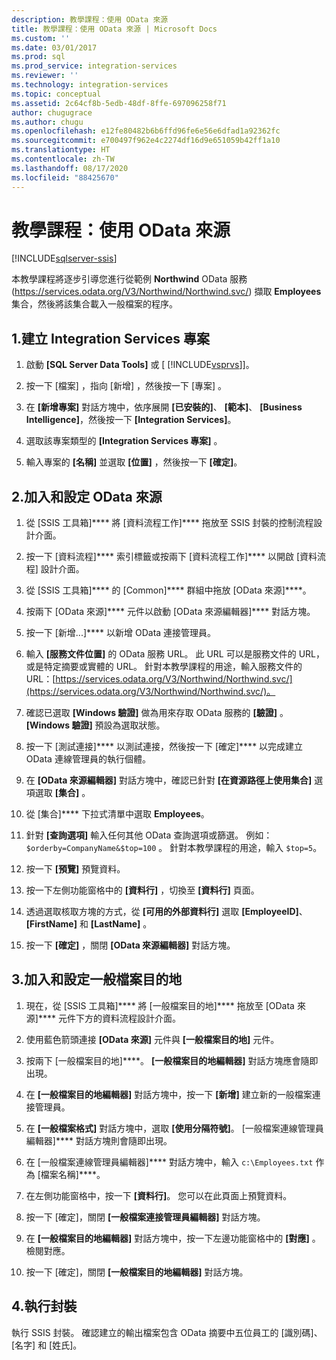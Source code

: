 ```yaml
---
description: 教學課程：使用 OData 來源
title: 教學課程：使用 OData 來源 | Microsoft Docs
ms.custom: ''
ms.date: 03/01/2017
ms.prod: sql
ms.prod_service: integration-services
ms.reviewer: ''
ms.technology: integration-services
ms.topic: conceptual
ms.assetid: 2c64cf8b-5edb-48df-8ffe-697096258f71
author: chugugrace
ms.author: chugu
ms.openlocfilehash: e12fe80482b6b6ffd96fe6e56e6dfad1a92362fc
ms.sourcegitcommit: e700497f962e4c2274df16d9e651059b42ff1a10
ms.translationtype: HT
ms.contentlocale: zh-TW
ms.lasthandoff: 08/17/2020
ms.locfileid: "88425670"
---
```

# <a name="tutorial-using-the-odata-source"></a>教學課程：使用 OData 來源

[!INCLUDE[sqlserver-ssis](../../includes/applies-to-version/sqlserver-ssis.md)]


  本教學課程將逐步引導您進行從範例 **Northwind** OData 服務 (https://services.odata.org/V3/Northwind/Northwind.svc/) 擷取 **Employees** 集合，然後將該集合載入一般檔案的程序。  
  
## <a name="1-create-an-integration-services-project"></a>1.建立 Integration Services 專案  
  
1.  啟動 **[SQL Server Data Tools]** 或 [ [!INCLUDE[vsprvs](../../includes/vsprvs-md.md)]]。  
  
2.  按一下 [檔案]  ，指向 [新增]  ，然後按一下 [專案]  。  
  
3.  在 **[新增專案]** 對話方塊中，依序展開 **[已安裝的]**、 **[範本]**、 **[Business Intelligence]**，然後按一下 **[Integration Services]**。  
  
4.  選取該專案類型的 **[Integration Services 專案]** 。  
  
5.  輸入專案的 **[名稱]** 並選取 **[位置]** ，然後按一下 **[確定]**。  
  
## <a name="2-add-and-configure-an-odata-source"></a>2.加入和設定 OData 來源 
  
1.  從 [SSIS 工具箱]**** 將 [資料流程工作]**** 拖放至 SSIS 封裝的控制流程設計介面。  
  
2.  按一下 [資料流程]**** 索引標籤或按兩下 [資料流程工作]**** 以開啟 [資料流程] 設計介面。  
  
3.  從 [SSIS 工具箱]**** 的 [Common]**** 群組中拖放 [OData 來源]****。
  
4.  按兩下 [OData 來源]**** 元件以啟動 [OData 來源編輯器]**** 對話方塊。  
  
5.  按一下 [新增...]**** 以新增 OData 連接管理員。  
  
6.  輸入 **[服務文件位置]** 的 OData 服務 URL。 此 URL 可以是服務文件的 URL，或是特定摘要或實體的 URL。 針對本教學課程的用途，輸入服務文件的 URL：[https://services.odata.org/V3/Northwind/Northwind.svc/](https://services.odata.org/V3/Northwind/Northwind.svc/)。  
  
7.  確認已選取 **[Windows 驗證]** 做為用來存取 OData 服務的 **[驗證]** 。 **[Windows 驗證]** 預設為選取狀態。  
  
8.  按一下 [測試連接]**** 以測試連接，然後按一下 [確定]**** 以完成建立 OData 連線管理員的執行個體。  
  
9. 在 **[OData 來源編輯器]** 對話方塊中，確認已針對 **[在資源路徑上使用集合]** 選項選取 **[集合]** 。  
  
10. 從 [集合]**** 下拉式清單中選取 **Employees**。  
  
11. 針對 **[查詢選項]** 輸入任何其他 OData 查詢選項或篩選。 例如： `$orderby=CompanyName&$top=100` 。 針對本教學課程的用途，輸入 `$top=5`。  
  
12. 按一下 **[預覽]** 預覽資料。  
  
13. 按一下左側功能窗格中的 **[資料行]** ，切換至 **[資料行]** 頁面。  
  
14. 透過選取核取方塊的方式，從 **[可用的外部資料行]** 選取 **[EmployeeID]**、 **[FirstName]** 和 **[LastName]** 。  
  
15. 按一下 **[確定]** ，關閉 **[OData 來源編輯器]** 對話方塊。  
  
## <a name="3-add-and-configure-a-flat-file-destination"></a>3.加入和設定一般檔案目的地
  
1.  現在，從 [SSIS 工具箱]**** 將 [一般檔案目的地]**** 拖放至 [OData 來源]**** 元件下方的資料流程設計介面。  
  
2.  使用藍色箭頭連接 **[OData 來源]** 元件與 **[一般檔案目的地]** 元件。  
  
3.  按兩下 [一般檔案目的地]****。 **[一般檔案目的地編輯器]** 對話方塊應會隨即出現。  
  
4.  在 **[一般檔案目的地編輯器]** 對話方塊中，按一下 **[新增]** 建立新的一般檔案連接管理員。  
  
5.  在 **[一般檔案格式]** 對話方塊中，選取 **[使用分隔符號]**。 [一般檔案連線管理員編輯器]**** 對話方塊則會隨即出現。  
  
6.  在 [一般檔案連線管理員編輯器]**** 對話方塊中，輸入 `c:\Employees.txt` 作為 [檔案名稱]****。  
  
7.  在左側功能窗格中，按一下 **[資料行]**。 您可以在此頁面上預覽資料。  
  
8.  按一下 [確定]，關閉 **[一般檔案連接管理員編輯器]** 對話方塊。  
  
9. 在 **[一般檔案目的地編輯器]** 對話方塊中，按一下左邊功能窗格中的 **[對應]** 。 檢閱對應。  
  
10. 按一下 [確定]，關閉 **[一般檔案目的地編輯器]** 對話方塊。  

## <a name="4-run-the-package"></a>4.執行封裝
執行 SSIS 封裝。 確認建立的輸出檔案包含 OData 摘要中五位員工的 [識別碼]、[名字] 和 [姓氏]。
  
  
